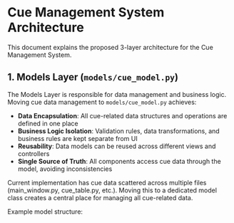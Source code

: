 # Cue Management System Architecture

This document explains the proposed 3-layer architecture for the Cue Management System.

## 1. Models Layer (`models/cue_model.py`)

The Models Layer is responsible for data management and business logic. Moving cue data management to `models/cue_model.py` achieves:

- **Data Encapsulation**: All cue-related data structures and operations are defined in one place
- **Business Logic Isolation**: Validation rules, data transformations, and business rules are kept separate from UI
- **Reusability**: Data models can be reused across different views and controllers
- **Single Source of Truth**: All components access cue data through the model, avoiding inconsistencies

Current implementation has cue data scattered across multiple files (main_window.py, cue_table.py, etc.). Moving this to a dedicated model class creates a central place for managing all cue-related data.

Example model structure:
